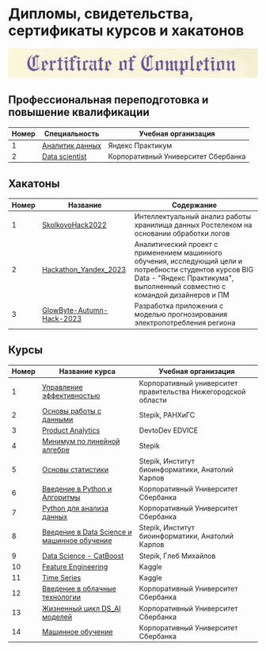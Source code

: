 # Дипломы, свидетельства, сертификаты курсов и хакатонов
 
![Image](sert.png)
## Профессиональная переподготовка и повышение квалификации
| Номер | Специальность     | Учебная организация                                              |
|-------|-------------------|------------------------------------------------------------------|
|1      |[Аналитик данных](https://github.com/AlexeyK12/Diplomas-and-certificates/blob/main/Яндекс%20Практикум.pdf)|Яндекс Практикум                              |
|2      |[Data scientist](https://github.com/AlexeyK12/Diplomas-and-certificates/blob/main/СберУниверситет.png)|Корпоративный Университет Сбербанка               |


## Хакатоны
| Номер | Название          | Содержание                                                       |
|-------|-------------------|------------------------------------------------------------------|
|1      |[SkolkovoHack2022](https://github.com/AlexeyK12/Diplomas-and-certificates/blob/main/SkolkovoHack2022.pdf)|Интеллектуальный анализ работы хранилища данных Ростелеком на основании обработки логов|
|2      |[Hackathon_Yandex_2023](https://github.com/AlexeyK12/Diplomas-and-certificates/blob/main/Хакатон%20Яндекс_2023.pdf)|Аналитический проект с применением машинного обучения, исследующий цели и потребности студентов курсов BIG Data - "Яндекс Практикума", выполненный совместно с командой дизайнеров и ПМ|
|3      |[GlowByte-Autumn-Hack-2023](https://github.com/AlexeyK12/GlowByte-Autumn-Hack-2023/blob/main/GlowByteHack_2023.pdf)|Разработка приложения с моделью прогнозирования электропотребления региона|

## Курсы
| Номер | Название курса    | Учебная организация                                              |        
|-------|-------------------|------------------------------------------------------------------|
|1      |[Управление эффективностью](https://github.com/AlexeyK12/Diplomas-and-certificates/blob/main/Управление%20эффективностью.pdf)|Корпоративный университет правительства Нижегородской области|
|2      |[Основы работы с данными](https://github.com/AlexeyK12/Diplomas-and-certificates/blob/main/Основы%20работы%20с%20данными.pdf)|Stepik, РАНХиГС|
|3      |[Product Analytics](https://github.com/AlexeyK12/Diplomas-and-certificates/blob/main/product_analytics.pdf)|DevtoDev EDVICE|
|4      |[Минимум по линейной алгебре](https://github.com/AlexeyK12/Diplomas-and-certificates/blob/main/Линейная%20алгебра.pdf)|Stepik|
|5      |[Основы статистики](https://github.com/AlexeyK12/Diplomas-and-certificates/blob/main/Основы%20статистики.pdf)|Stepik, Институт биоинформатики, Анатолий Карпов|
|6      |[Введение в Python и Алгоритмы](https://github.com/AlexeyK12/Diplomas-and-certificates/blob/main/Введение%20в%20Python%20и%20Алгоритмы.png)|Корпоративный Университет Сбербанка|
|7      |[Python для анализа данных](https://github.com/AlexeyK12/Diplomas-and-certificates/blob/main/Python%20для%20анализа%20данных.png)|Корпоративный Университет Сбербанка|
|8      |[Введение в Data Science и машинное обучение](https://github.com/AlexeyK12/Diplomas-and-certificates/blob/main/Data%20Science%20и%20машинное%20обучение.pdf)|Stepik, Институт биоинформатики, Анатолий Карпов|
|9      |[Data Science - CatBoost](https://github.com/AlexeyK12/Diplomas-and-certificates/blob/main/Data%20Science%20-%20CatBoost.pdf)|Stepik, Глеб Михайлов|
|10      |[Feature Engineering](https://github.com/AlexeyK12/Diplomas-and-certificates/blob/main/Kaggle%20Feature%20Engineering.png)|Kaggle|
|11     |[Time Series](https://github.com/AlexeyK12/Diplomas-and-certificates/blob/main/Kaggle%20Time%20Series.png)|Kaggle|
|12     |[Введение в облачные технологии](https://github.com/AlexeyK12/Diplomas-and-certificates/blob/main/Введение%20в%20облачные%20технологии.png)|Корпоративный Университет Сбербанка|
|13     |[Жизненный цикл DS_AI моделей](https://github.com/AlexeyK12/Diplomas-and-certificates/blob/main/Жизненный%20цикл%20DS_AI%20моделей.png)|Корпоративный Университет Сбербанка|
|14     |[Машинное обучение](https://github.com/AlexeyK12/Diplomas-and-certificates/blob/main/Машинное%20обучение.png)|Корпоративный Университет Сбербанка|



